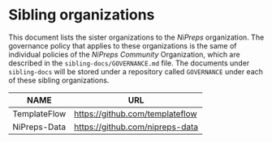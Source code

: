 # Sibling organizations

This document lists the sister organizations to the *NiPreps* organization.
The governance policy that applies to these organizations is the same of individual policies of the *NiPreps Community* Organization, which are described in the `sibling-docs/GOVERNANCE.md` file.
The documents under `sibling-docs` will be stored under a repository called `GOVERNANCE` under each of these sibling organizations.

| **NAME** | **URL** |
| --- | --- |
| TemplateFlow | https://github.com/templateflow |
| NiPreps-Data | https://github.com/nipreps-data |
